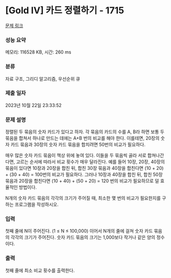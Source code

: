 # [Gold IV] 카드 정렬하기 - 1715 

[문제 링크](https://www.acmicpc.net/problem/1715) 

### 성능 요약

메모리: 116528 KB, 시간: 260 ms

### 분류

자료 구조, 그리디 알고리즘, 우선순위 큐

### 제출 일자

2023년 10월 22일 23:33:52

### 문제 설명

<p>정렬된 두 묶음의 숫자 카드가 있다고 하자. 각 묶음의 카드의 수를 A, B라 하면 보통 두 묶음을 합쳐서 하나로 만드는 데에는 A+B 번의 비교를 해야 한다. 이를테면, 20장의 숫자 카드 묶음과 30장의 숫자 카드 묶음을 합치려면 50번의 비교가 필요하다.</p>

<p>매우 많은 숫자 카드 묶음이 책상 위에 놓여 있다. 이들을 두 묶음씩 골라 서로 합쳐나간다면, 고르는 순서에 따라서 비교 횟수가 매우 달라진다. 예를 들어 10장, 20장, 40장의 묶음이 있다면 10장과 20장을 합친 뒤, 합친 30장 묶음과 40장을 합친다면 (10 + 20) + (30 + 40) = 100번의 비교가 필요하다. 그러나 10장과 40장을 합친 뒤, 합친 50장 묶음과 20장을 합친다면 (10 + 40) + (50 + 20) = 120 번의 비교가 필요하므로 덜 효율적인 방법이다.</p>

<p>N개의 숫자 카드 묶음의 각각의 크기가 주어질 때, 최소한 몇 번의 비교가 필요한지를 구하는 프로그램을 작성하시오.</p>

### 입력 

 <p>첫째 줄에 N이 주어진다. (1 ≤ N ≤ 100,000) 이어서 N개의 줄에 걸쳐 숫자 카드 묶음의 각각의 크기가 주어진다. 숫자 카드 묶음의 크기는 1,000보다 작거나 같은 양의 정수이다.</p>

### 출력 

 <p>첫째 줄에 최소 비교 횟수를 출력한다.</p>

